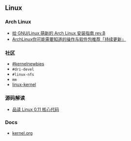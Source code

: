 ## Linux

### Arch Linux

- [给 GNU/Linux 萌新的 Arch Linux 安装指南 rev.B](https://blog.yoitsu.moe/arch-linux/installing_arch_linux_for_complete_newbies.html)
- [ArchLinux你可能需要知道的操作与软件包推荐「持续更新」](https://www.viseator.com/2017/07/02/arch_more/)

### 社区

- [#kernelnewbies](https://kernelnewbies.org/IRC)
- `#dri-devel`
- `#linux-nfs`
- `mm`
- [linux-kernel](http://vger.kernel.org/lkml/)

### 源码解读

- [品读 Linux 0.11 核心代码]( https://github.com/sunym1993/flash-linux0.11-talk)

### Docs

- [kernel.org](https://www.kernel.org/doc/html/latest/index.html )
